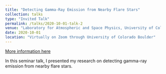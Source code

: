 ```yaml
---
title: "Detecting Gamma-Ray Emission from Nearby Flare Stars"
collection: talks
type: "Invited Talk"
permalink: /talks/2020-10-01-talk-2
venue: "Laboratory for Atmospheric and Space Physics, University of Colorado Boulder"
date: 2020-10-01
location: "Virtually on Zoom through University of Colorado Boulder"
---
```


[More information here](https://lasp.colorado.edu/home/?post_type=science-seminars&p=25606)

In this seminar talk, I presented my research on detecting gamma-ray emission from nearby flare stars. 

